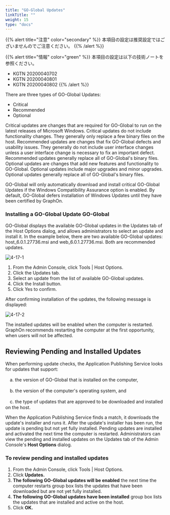```yaml
---
title: "GO-Global Updates"
linkTitle: ""
weight: 15
type: "docs"
---
```

{{% alert title="注意" color="secondary" %}}
本項目の設定は推奨設定ではございませんのでご注意ください。
{{% /alert %}}

{{% alert title="情報" color="green" %}}
本項目の設定は以下の技術ノートを参照ください。
- KGTN 20200040702
- KGTN 20200040801
- KGTN 20200040802
{{% /alert %}}

There are three types of GO-Global Updates:

* Critical
* Recommended
* Optional

Critical updates are changes that are required for GO-Global to run on the latest releases of Microsoft Windows. Critical updates do not include functionality changes. They generally only replace a few binary files on the host. Recommended updates are changes that fix GO-Global defects and usability issues. They generally do not include user interface changes unless a user interface change is necessary to fix an important defect. Recommended updates generally replace all of GO-Global's binary files. Optional updates are changes that add new features and functionality to GO-Global. Optional updates include major upgrades and minor upgrades. Optional updates generally replace all of GO-Global's binary files.

GO-Global will only automatically download and install critical GO-Global Updates if the Windows Compatibility Assurance option is enabled. By default, GO-Global defers installation of Windows Updates until they have been certified by GraphOn.

### Installing a GO-Global Update GO-Global

GO-Global displays the available GO-Global updates in the Updates tab of the Host Options dialog, and allows administrators to select an update and install it.
In the example below, there are two available GO-Global updates: host_6.0.1.27736.msi and web_6.0.1.27736.msi. Both are recommended updates.

![4-17-1](/img/4-17-1.png)

1. From the Admin Console, click Tools | Host Options.
2. Click the Updates tab.
3. Select an update from the list of available GO-Global updates.
4. Click the Install button.
5. Click Yes to confirm.

After confirming installation of the updates, the following message is displayed:

![4-17-2](/img/4-17-2.png)

The installed updates will be enabled when the computer is restarted. GraphOn recommends restarting the computer at the first opportunity, when users will not be affected.

## Reviewing Pending and Installed Updates

When performing update checks, the Application Publishing Service looks for updates that support:

　a. the version of GO-Global that is installed on the computer,

　b. the version of the computer's operating system, and

　c. the type of updates that are approved to be downloaded and installed on the host.

When the Application Publishing Service finds a match, it downloads the update's installer and runs it. After the update's installer has been run, the update is pending but not yet fully installed. Pending updates are installed and activated the next time the computer is restarted. Administrators can view the pending and installed updates on the Updates tab of the Admin Console's **Host Options** dialog.

### To review pending and installed updates

1. From the Admin Console, click Tools | Host Options.
2. Click **Updates.**
3. **The following GO-Global updates will be enabled** the next time the computer restarts group box lists the updates that have been downloaded but are not yet fully installed.
4. **The following GO-Global updates have been installed** group box lists the updates that are installed and active on the host.
5. Click **OK.**
